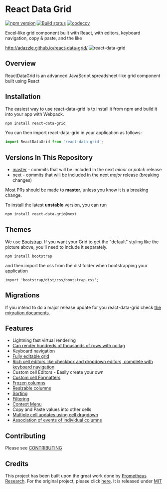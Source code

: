 # React Data Grid

[![npm version](https://img.shields.io/npm/v/react-data-grid.svg)](https://www.npmjs.com/package/react-data-grid)
[![Build status](https://img.shields.io/appveyor/ci/adazzle/react-data-grid.svg)](https://ci.appveyor.com/project/adazzle/react-data-grid)
[![codecov](https://img.shields.io/codecov/c/github/adazzle/react-data-grid.svg)](https://codecov.io/gh/adazzle/react-data-grid)

Excel-like grid component built with React, with editors, keyboard navigation, copy &amp; paste, and the like


http://adazzle.github.io/react-data-grid/
![react-data-grid](https://cloud.githubusercontent.com/assets/1432798/7348812/78063bd6-ecec-11e4-89d5-ffd327721cd7.PNG)


Overview
--------
ReactDataGrid is an advanced JavaScript spreadsheet-like grid component built using React

Installation
------------
The easiest way to use react-data-grid is to install it from npm and build it into your app with Webpack.
```sh
npm install react-data-grid
```

You can then import react-data-grid in your application as follows:
```typescript
import ReactDataGrid from 'react-data-grid';
```

Versions In This Repository
--------

- [master](https://github.com/adazzle/react-data-grid/commits/master) - commits that will be included in the next _minor_ or _patch_ release
- [next](https://github.com/adazzle/react-data-grid/commits/next) - commits that will be included in the next _major_ release (breaking changes)

Most PRs should be made to **master**, unless you know it is a breaking change.

To install the latest **unstable** version, you can run
```sh
npm install react-data-grid@next
```

Themes
------
We use [Bootstrap](https://github.com/twbs/bootstrap). If you want your Grid to get the "default" styling like the picture above, you'll need to include it separately.

```
npm install bootstrap
```
and then import the css from the dist folder when bootstrapping your application
```
import 'bootstrap/dist/css/bootstrap.css';
```

Migrations
--------
If you intend to do a major release update for you react-data-grid check [the migration documents](migrations).

Features
--------

- Lightning fast virtual rendering
- [Can render hundreds of thousands of rows with no lag](http://adazzle.github.io/react-data-grid/#/examples/one-million-rows)
- Keyboard navigation
- [Fully editable grid](http://adazzle.github.io/react-data-grid/#/examples/editable)
- [Rich cell editors like checkbox and dropdown editors, complete with keyboard navigation](http://adazzle.github.io/react-data-grid/#/examples/built-in-editors)
- Custom cell Editors - Easily create your own
- [Custom cell Formatters](http://adazzle.github.io/react-data-grid/#/examples/custom-formatters)
- [Frozen columns](http://adazzle.github.io/react-data-grid/#/examples/frozen-cols)
- [Resizable columns](http://adazzle.github.io/react-data-grid/#/examples/resizable-cols)
- [Sorting](http://adazzle.github.io/react-data-grid/#/examples/sortable-cols)
- [Filtering](http://adazzle.github.io/react-data-grid/#/examples/filterable-sortable-grid)
- [Context Menu](http://adazzle.github.io/react-data-grid/#/examples/context-menu)
- Copy and Paste values into other cells
- [Multiple cell updates using cell dragdown](http://adazzle.github.io/react-data-grid/#/examples/cell-drag-down)
- [Association of events of individual columns](http://adazzle.github.io/react-data-grid/#/examples/column-events)


Contributing
------------

Please see [CONTRIBUTING](CONTRIBUTING.md)

Credits
------------
This project has been built upon the great work done by [Prometheus Research](https://github.com/prometheusresearch). For the original project, please click [here]( https://github.com/prometheusresearch/react-grid). It is released under [MIT](https://github.com/adazzle/react-data-grid/blob/master/LICENSE)
